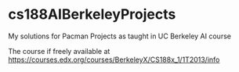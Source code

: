 # cs188AIBerkeleyProjects
My solutions for Pacman Projects as taught in UC Berkeley AI course

The course if freely available at
https://courses.edx.org/courses/BerkeleyX/CS188x_1/1T2013/info


